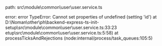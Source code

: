 path: src\module\common\user\user.service.ts

error: 
error TypeError: Cannot set properties of undefined (setting 'id')
    at D:\Noman\other\ph\backend-express-ts-init-setup\src\module\common\user\user.service.ts:33:23
etup\src\module\common\user\user.service.ts:5:58)
    at processTicksAndRejections (node:internal/process/task_queues:105:5)

